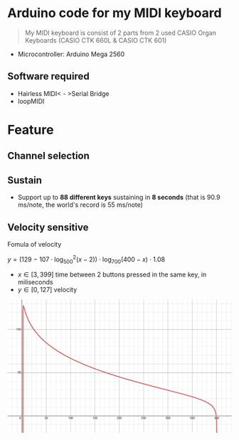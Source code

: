 # Arduino code for my MIDI keyboard

> My MIDI keyboard is consist of 2 parts from 2 used CASIO Organ Keyboards (CASIO CTK 660L & CASIO CTK 601)
>

- Microcontroller: Arduino Mega 2560

## Software required
- Hairless MIDI< - >Serial Bridge
- loopMIDI

# Feature

## Channel selection

## Sustain

- Support up to **88 different keys** sustaining in **8 seconds** (that is $90.9$ ms/note, the world's record is $55$ ms/note)

## Velocity sensitive

Fomula of velocity

$y = \left(129\ -\ 107\cdot\log^{2}_{500}\left(x-2\right)\right)\cdot\log_{700}\left(400-x\right)\cdot1.08$

- $x \in [3,399]$ time between 2 buttons pressed in the same key, in miliseconds 
- $y \in [0,127]$ velocity

<img src=".\fig\velocity.png" style="zoom:50%;" />